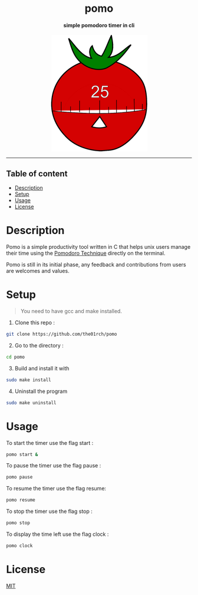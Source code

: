 <h1 align="center">pomo</h1>
<h4 align="center">simple pomodoro timer in cli</h4>
<div align="center"><img alt="pomo" src="pomo.png"/></div>

---

## Table of content

- [Description](#description)
- [Setup](#setup)
- [Usage](#usage)
- [License](#license)

# Description

Pomo is a simple productivity tool written in C that helps unix users manage 
their time using the [Pomodoro Technique](https://en.wikipedia.org/wiki/Pomodoro_Technique) 
directly on the terminal.

Pomo is still in its initial phase, any feedback and contributions from users
are welcomes and values.

# Setup

> You need to have gcc and make installed.

1. Clone this repo :
```bash
git clone https://github.com/the01rch/pomo
```
2. Go to the directory :
```bash
cd pomo
```
3. Build and install it with
```bash
sudo make install
```
4. Uninstall the program

```bash
sudo make uninstall
```

# Usage

To start the timer use the flag start :

```bash
pomo start &
```

To pause the timer use the flag pause :

```bash
pomo pause
```

To resume the timer use the flag resume:

```bash
pomo resume
```

To stop the timer use the flag stop :

```bash
pomo stop
```

To display the time left use the flag clock :

```bash
pomo clock
```

# License

[MIT](https://github.com/the01rch/pomo/blob/master/LICENSE.md)
